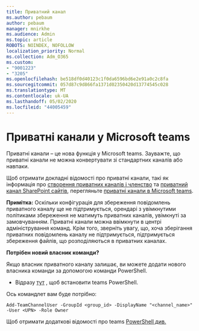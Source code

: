 ```yaml
---
title: Приватний канал
ms.author: pebaum
author: pebaum
manager: mnirkhe
ms.audience: Admin
ms.topic: article
ROBOTS: NOINDEX, NOFOLLOW
localization_priority: Normal
ms.collection: Adm_O365
ms.custom:
- "9001223"
- "3205"
ms.openlocfilehash: be518df0d40123c1f0da6596bd6e2e91a0c2c8fa
ms.sourcegitcommit: 057d87c9d866fa1371d02350420d13774545c028
ms.translationtype: MT
ms.contentlocale: uk-UA
ms.lasthandoff: 05/02/2020
ms.locfileid: "44005459"
---
```

# <a name="private-channels-in-microsoft-teams"></a>Приватні канали у Microsoft teams

Приватні канали – це нова функція у Microsoft teams. Зауважте, що приватні канали не можна конвертувати зі стандартних каналів або навпаки.

Щоб отримати докладні відомості про приватні канали, такі як інформація про [створення приватних каналів і членство](https://docs.microsoft.com/MicrosoftTeams/private-channels#private-channel-creation-and-membership) та [приватний канал SharePoint сайтів](https://docs.microsoft.com/MicrosoftTeams/private-channels#private-channel-sharepoint-sites), перегляньте [приватні канали в Microsoft teams](https://docs.microsoft.com/MicrosoftTeams/private-channels). 

**Примітка:** Оскільки конфігурація для збереження повідомлень приватного каналу ще не підтримується, орендарі з увімкнутими політиками збереження не матимуть приватних каналів, увімкнуті за замовчуванням. Приватні канали можна ввімкнути в центрі адміністрування команд. Крім того, зверніть увагу, що, хоча зберігання приватних повідомлень каналу не підтримується, підтримується збереження файлів, що розподіляються в приватних каналах.

**Потрібен новий власник команди?**

Якщо власник приватного каналу залишає, ви можете додати нового власника команди за допомогою команди PowerShell.


- Відразу [тут](https://www.powershellgallery.com/packages/MicrosoftTeams/1.0.6) , щоб встановити teams PowerShell.

Ось командлет вам буде потрібно:

`
    Add-TeamChannelUser -GroupId <group_id> -DisplayName "<channel_name>" -User <UPN> -Role Owner
`

Щоб отримати додаткові відомості про teams [PowerShell див.](https://docs.microsoft.com/microsoftteams/teams-powershell-overview)
